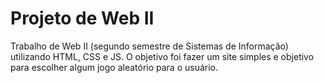 # Projeto de Web II
Trabalho de Web II (segundo semestre de Sistemas de Informação) utilizando HTML, CSS e JS.
O objetivo foi fazer um site simples e objetivo para escolher algum jogo aleatório para o usuário.
